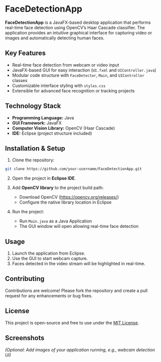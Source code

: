 
# FaceDetectionApp

**FaceDetectionApp** is a JavaFX-based desktop application that performs real-time face detection using OpenCV’s Haar Cascade classifier. The application provides an intuitive graphical interface for capturing video or images and automatically detecting human faces.

## Key Features
- Real-time face detection from webcam or video input  
- JavaFX-based GUI for easy interaction (`UI.fxml` and `UIController.java`)  
- Modular code structure with `FaceDetector`, `Main`, and `UIController` classes  
- Customizable interface styling with `styles.css`  
- Extensible for advanced face recognition or tracking projects  

## Technology Stack
- **Programming Language:** Java  
- **GUI Framework:** JavaFX  
- **Computer Vision Library:** OpenCV (Haar Cascade)  
- **IDE:** Eclipse (project structure included)  

## Installation & Setup
1. Clone the repository:
```bash
git clone https://github.com/your-username/FaceDetectionApp.git
```

2. Open the project in **Eclipse IDE**.

3. Add **OpenCV library** to the project build path:
   - Download OpenCV (https://opencv.org/releases/)
   - Configure the native library location in Eclipse

4. Run the project:
   - Run `Main.java` as a Java Application
   - The GUI window will open allowing real-time face detection

## Usage
1. Launch the application from Eclipse.
2. Use the GUI to start webcam capture.
3. Faces detected in the video stream will be highlighted in real-time.

## Contributing
Contributions are welcome! Please fork the repository and create a pull request for any enhancements or bug fixes.

## License
This project is open-source and free to use under the [MIT License](LICENSE).

## Screenshots
*(Optional: Add images of your application running, e.g., webcam detection UI)*
